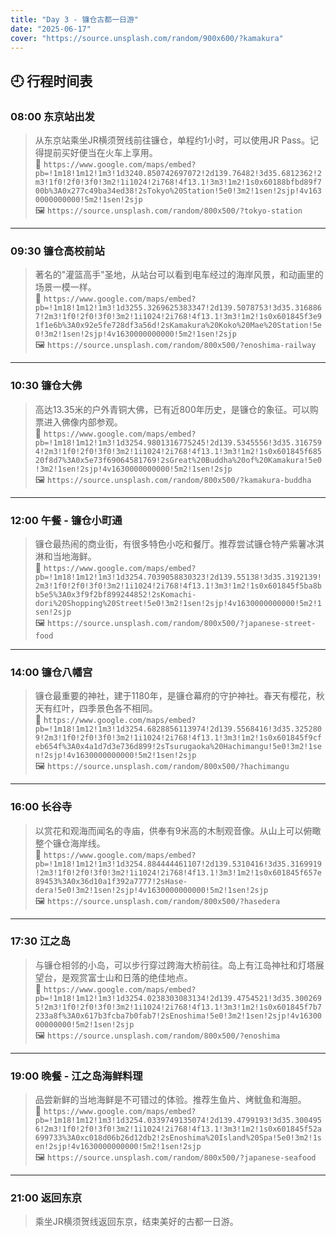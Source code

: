```yaml
---
title: "Day 3 - 镰仓古都一日游"
date: "2025-06-17"
cover: "https://source.unsplash.com/random/900x600/?kamakura"
---
```


## 🕘 行程时间表

### 08:00 东京站出发
> 从东京站乘坐JR横须贺线前往镰仓，单程约1小时，可以使用JR Pass。记得提前买好便当在火车上享用。  
> 📍 `https://www.google.com/maps/embed?pb=!1m18!1m12!1m3!1d3240.850742697072!2d139.76482!3d35.6812362!2m3!1f0!2f0!3f0!3m2!1i1024!2i768!4f13.1!3m3!1m2!1s0x60188bfbd89f700b%3A0x277c49ba34ed38!2sTokyo%20Station!5e0!3m2!1sen!2sjp!4v1630000000000!5m2!1sen!2sjp`  
> 🖼️ `https://source.unsplash.com/random/800x500/?tokyo-station`

---

### 09:30 镰仓高校前站
> 著名的"灌篮高手"圣地，从站台可以看到电车经过的海岸风景，和动画里的场景一模一样。  
> 📍 `https://www.google.com/maps/embed?pb=!1m18!1m12!1m3!1d3255.3269625383347!2d139.5078753!3d35.3168867!2m3!1f0!2f0!3f0!3m2!1i1024!2i768!4f13.1!3m3!1m2!1s0x601845f3e91f1e6b%3A0x92e5fe728df3a56d!2sKamakura%20Koko%20Mae%20Station!5e0!3m2!1sen!2sjp!4v1630000000000!5m2!1sen!2sjp`  
> 🖼️ `https://source.unsplash.com/random/800x500/?enoshima-railway`

---

### 10:30 镰仓大佛
> 高达13.35米的户外青铜大佛，已有近800年历史，是镰仓的象征。可以购票进入佛像内部参观。  
> 📍 `https://www.google.com/maps/embed?pb=!1m18!1m12!1m3!1d3254.9801316775245!2d139.5345556!3d35.3167594!2m3!1f0!2f0!3f0!3m2!1i1024!2i768!4f13.1!3m3!1m2!1s0x601845f68520f8d7%3A0x5e73f69064581769!2sGreat%20Buddha%20of%20Kamakura!5e0!3m2!1sen!2sjp!4v1630000000000!5m2!1sen!2sjp`  
> 🖼️ `https://source.unsplash.com/random/800x500/?kamakura-buddha`

---

### 12:00 午餐 - 镰仓小町通
> 镰仓最热闹的商业街，有很多特色小吃和餐厅。推荐尝试镰仓特产紫薯冰淇淋和当地海鲜。  
> 📍 `https://www.google.com/maps/embed?pb=!1m18!1m12!1m3!1d3254.7039058830323!2d139.55138!3d35.3192139!2m3!1f0!2f0!3f0!3m2!1i1024!2i768!4f13.1!3m3!1m2!1s0x601845f5ba8bb5e5%3A0x3f9f2bf899244852!2sKomachi-dori%20Shopping%20Street!5e0!3m2!1sen!2sjp!4v1630000000000!5m2!1sen!2sjp`  
> 🖼️ `https://source.unsplash.com/random/800x500/?japanese-street-food`

---

### 14:00 镰仓八幡宫
> 镰仓最重要的神社，建于1180年，是镰仓幕府的守护神社。春天有樱花，秋天有红叶，四季景色各不相同。  
> 📍 `https://www.google.com/maps/embed?pb=!1m18!1m12!1m3!1d3254.6828856113974!2d139.5568416!3d35.3252809!2m3!1f0!2f0!3f0!3m2!1i1024!2i768!4f13.1!3m3!1m2!1s0x601845f9cfeb654f%3A0x4a1d7d3e736d899!2sTsurugaoka%20Hachimangu!5e0!3m2!1sen!2sjp!4v1630000000000!5m2!1sen!2sjp`  
> 🖼️ `https://source.unsplash.com/random/800x500/?hachimangu`

---

### 16:00 长谷寺
> 以赏花和观海而闻名的寺庙，供奉有9米高的木制观音像。从山上可以俯瞰整个镰仓海岸线。  
> 📍 `https://www.google.com/maps/embed?pb=!1m18!1m12!1m3!1d3254.884444461107!2d139.5310416!3d35.3169919!2m3!1f0!2f0!3f0!3m2!1i1024!2i768!4f13.1!3m3!1m2!1s0x601845f657e89453%3A0x36d10a1f392a7777!2sHase-dera!5e0!3m2!1sen!2sjp!4v1630000000000!5m2!1sen!2sjp`  
> 🖼️ `https://source.unsplash.com/random/800x500/?hasedera`

---

### 17:30 江之岛
> 与镰仓相邻的小岛，可以步行穿过跨海大桥前往。岛上有江岛神社和灯塔展望台，是观赏富士山和日落的绝佳地点。  
> 📍 `https://www.google.com/maps/embed?pb=!1m18!1m12!1m3!1d3254.0238303083134!2d139.4754521!3d35.3002695!2m3!1f0!2f0!3f0!3m2!1i1024!2i768!4f13.1!3m3!1m2!1s0x601845f7b7233a8f%3A0x617b3fcba7b0fab7!2sEnoshima!5e0!3m2!1sen!2sjp!4v1630000000000!5m2!1sen!2sjp`  
> 🖼️ `https://source.unsplash.com/random/800x500/?enoshima`

---

### 19:00 晚餐 - 江之岛海鲜料理
> 品尝新鲜的当地海鲜是不可错过的体验。推荐生鱼片、烤鱿鱼和海胆。  
> 📍 `https://www.google.com/maps/embed?pb=!1m18!1m12!1m3!1d3254.0339749135074!2d139.4799193!3d35.3004956!2m3!1f0!2f0!3f0!3m2!1i1024!2i768!4f13.1!3m3!1m2!1s0x601845f52a699733%3A0xc018d06b26d12db2!2sEnoshima%20Island%20Spa!5e0!3m2!1sen!2sjp!4v1630000000000!5m2!1sen!2sjp`  
> 🖼️ `https://source.unsplash.com/random/800x500/?japanese-seafood`

---

### 21:00 返回东京
> 乘坐JR横须贺线返回东京，结束美好的古都一日游。 